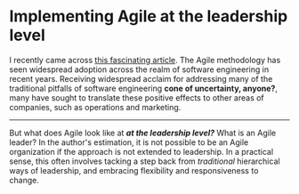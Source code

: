# Implementing Agile at the leadership level

I recently came across [this fascinating article](https://www.forbes.com/sites/duenablomstrom1/2019/02/11/agile-starts-at-the-top/#185e12aa4421). The Agile methodology has seen widespread adoption across the realm of software engineering in recent years. Receiving widespread acclaim for addressing many of the traditional pitfalls of software engineering **cone of uncertainty, anyone?**, many have sought to translate these positive effects to other areas of companies, such as operations and marketing.
***
But what does Agile look like at **_at the leadership level?_** What is an Agile leader? In the author's estimation, it is not possible to be an Agile organization if the approach is not extended to leadership. In a practical sense, this often involves tacking a step back from *traditional* hierarchical ways of leadership, and embracing flexibility and responsiveness to change. 